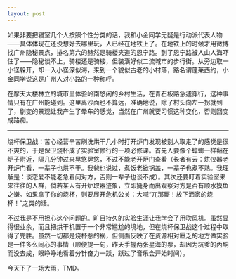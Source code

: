 ```yaml
---
layout: post
---
```

如果非要把寝室几个人按照个性分类的话，我和小金同学无疑是行动派代表人物——具体体现在还没想好去哪里玩，人已经在地铁上了。在地铁上的时候才用微博找广州隐秘景点，排名第六的赫然是骑楼夹道的恩宁路。到了恩宁路被人山人海吓住了——隐秘谈不上，骑楼还是骑楼，但装潢好似二流城市的步行街。从旁边取一小径躲开，却一入小径深似海，来到一个貌似古老的小村落，路名谓蓬莱西约，小金同学说这是广州人对小路的一种称呼。

在摩天大楼林立的城市里体验岭南悠闲的乡村生活，在青石板路急遽穿行，这种事情只有在广州能碰到。这里离沙面也不算远，准确地说，除了村头向左一拐就到了，剧变的景观让我产生了晕车的感觉，当然在广州就要习惯这种变化，否则回变成路痴。

* * *

烧杯保卫战：苦心经营辛苦刷洗烘干几小时打开炉门发现被别人取走了的感觉是很不爽的，于是保卫烧杯成了实验室修行的一项必修课。首先人要像个蟑螂一样黏在炉子附近，隔几分钟过来晃悠晃悠，不过不能老开炉门查看（长者有云：烘仪器老开炉门看，一辈子也烘不干。我爸也说过，煮饭老掀锅盖，一辈子也煮不熟。我理解是：谈恋爱不能老急着问对方，否则一辈子也谈不成）。其次还要盯着实验室来来往往的人群，倘若某人有开炉取器迹象，立即挺身而出观察对方是否有顺水摸鱼之嫌。如果拿了你的烧杯，则要展开危机公关：大喊“兀那厮！放下洒家的烧杯！”之类的话。

不过我是不用担心这个问题的。旷日持久的实验生涯让我学会了用吹风机。虽然显得很业余，而且把烘干机置于一个非常尴尬的境地，但在烧杯保卫战这个过程中取得了完胜。虽然一切都是烧杯惹的祸，但侧面反映了在资源相对匮乏的地方做实验是一件多么闹心的事情（顺便提一句，昨天手握两张星海的票，却因为坑爹的丙酮而没去成，眼睁睁地看着分针奋力一跃，跃过了音乐会开始时间）。

今天下了一场大雨，TMD。